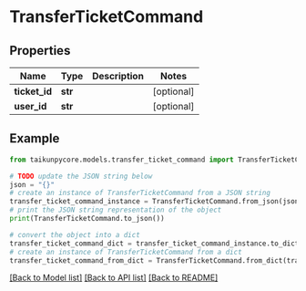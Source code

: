 # TransferTicketCommand


## Properties

Name | Type | Description | Notes
------------ | ------------- | ------------- | -------------
**ticket_id** | **str** |  | [optional] 
**user_id** | **str** |  | [optional] 

## Example

```python
from taikunpycore.models.transfer_ticket_command import TransferTicketCommand

# TODO update the JSON string below
json = "{}"
# create an instance of TransferTicketCommand from a JSON string
transfer_ticket_command_instance = TransferTicketCommand.from_json(json)
# print the JSON string representation of the object
print(TransferTicketCommand.to_json())

# convert the object into a dict
transfer_ticket_command_dict = transfer_ticket_command_instance.to_dict()
# create an instance of TransferTicketCommand from a dict
transfer_ticket_command_from_dict = TransferTicketCommand.from_dict(transfer_ticket_command_dict)
```
[[Back to Model list]](../README.md#documentation-for-models) [[Back to API list]](../README.md#documentation-for-api-endpoints) [[Back to README]](../README.md)


